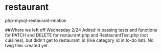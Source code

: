 # restaurant
php-mysql-restaurant-relation

##Where we left off Wednesday 2/24
Added in passing tests and functions for PATCH and DELETE for restaurant.php and RestaurantTest.php (not cuisines), but didn't get to restaurant_id (like category_id in to-do list).
No twig files created yet.
